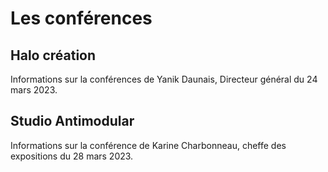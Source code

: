 # Les conférences

## Halo création

Informations sur la conférences de Yanik Daunais, Directeur général du 24 mars 2023.

## Studio Antimodular

Informations sur la conférence de Karine Charbonneau, cheffe des expositions du 28 mars 2023.
